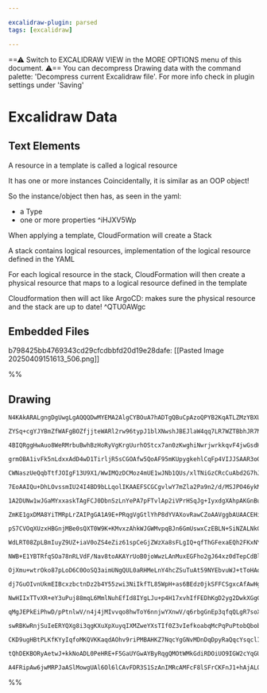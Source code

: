```yaml
---

excalidraw-plugin: parsed
tags: [excalidraw]

---
```

==⚠  Switch to EXCALIDRAW VIEW in the MORE OPTIONS menu of this document. ⚠== You can decompress Drawing data with the command palette: 'Decompress current Excalidraw file'. For more info check in plugin settings under 'Saving'


# Excalidraw Data
## Text Elements
A resource in a template is called a logical resource

It has one or more instances
Coincidentally, it is similar as an OOP object!

So the instance/object then has, as seen in the yaml:
- a Type
- one or more properties ^iHJXV5Wp

When applying a template, CloudFormation will create a Stack

A stack contains logical resources, implementation of the logical resource defined in the YAML

For each logical resource in the stack, CloudFormation will then create a
physical resource that maps to a logical resource defined in the template

Cloudformation then will act like ArgoCD: makes sure the physical resource and the stack
are up to date! ^QTU0AWgc

## Embedded Files
b798425bb4769343cd29cfcdbbfd20d19e28dafe: [[Pasted Image 20250409151613_506.png]]

%%
## Drawing
```compressed-json
N4KAkARALgngDgUwgLgAQQQDwMYEMA2AlgCYBOuA7hADTgQBuCpAzoQPYB2KqATLZMzYBXUtiRoIACyhQ4zZAHoFAc0JRJQgEYA6bGwC2CgF7N6hbEcK4OCtptbErHALRY8RMpWdx8Q1TdIEfARcZgRmBShcZQUebQB2bQAGGjoghH0EDihmbgBtcDBQMBKIEm4ICgBWHjYAVQA2fGUAFWIGwgBxfCqGgEUq0jZ6VJLIWEQKwn1opH5SzG5nAA4e

ZYSq+cgYJYBmZfWAFgBOZfjjteWARl2rw96typJ1blXNwshJBEJlaW4qq7LR7WZTBbhJR7MKBDADWCAAwmx8GxSBVodZmHBcIFsqNSppcNgYcohkIOMREcjURJ0RxMdislA8ZAAGaEfD4ADKsDBEkEHmZEChsIQAHVnpJuHwPkLoWw4dyYLz0Pzyo9Sb8OOFcmgro82FjsGodrqkhCZSThHAAJLEHWoApjSC7UgwACy8WIAHkAEqacwAMVFmDgMJ

4BIQRggHwAuo8WeRMrbuBwhBzHoRyVgKrgUurhOStcx7an0zKwghiNwrjwrkkqvF4jwGsdHowWOwuGhluaxgwmKxOAA5ThibjHBqHQ7NpKHXYZ5gAEXSUEr3BZBDCj00BeIAFFgplsva8nGZUI4MRcKuq7r4lOeEkGmarr0gTKiBwYSm0/hHsiiTXNAN3wLdyyiKAhHtCBEHJTNlEFNlgmTCRNHOZZpyqTRNEOeIW12OdsGIHhjmwFkiOwlliKSY

grmOBA1ivFk5nLdxxAdD4wD1TirljR5sCGOAfw5QoAF95mKUpygkehlCqFp4VIJJSAAR3oOAGiEIcoCSPoABkvQACR2R4JnYiBPxYvtFjQZwSIabQeHePsTVQOyrkSE4zguA4bjuB4ZQoCVuF2NZHi+H4/m7d8+xBZVe1KYV5QRJEUQqABiK4ECyrLBQJIlLTJClUupdBaXpHEmXjdkuR5czVSrSE5ThcViBeNBpT7JKFTqioGsFDVJCLe1uL7A1

CWNaszUeQqbTtfJOIgF13U9X1/WwIMQzDCMoz4mUE1wJNb1QUs/xlTNiGzCRcCuAbd2G7hJNKMypQ+cTywQIDUA8+t6xqKp5xldtBy7b7lmc0pgc7EcODHDqkjwmtXwaQG+0IJcVy+kCwL7HcioPDJGRPM8+wvK8b2re9pyfF833/TNvzQU7/zYQDjuxhBHjgNhMxyBanUdJ0ErGJJOJJsZBbGUKYqdFZljFva+3wUIoERfR9DUG8AAUedxJnfya

7EoAAIQu+DhLOvssmIU24I4BD9bLLqolIKAAEFSCGCgvlwY7mZla2Pa9n2/d/MSJPO46ykMgApAANAA1KpRSE0z4HM1dMCqmUbNQQ4rg2R5XOcXYGk805zkuPz7gaR4grayU0BqOJlmOCcqlWJJbic8Lvl+Jl4eFiA4vYofupSqkMpy7KrPxQliVJclKTSmlyDpLFKsQmrFWVIUkTVcCRVa9reCakUd/q/fGplQaHt1fVDUm00h9m20T0W5aPW9P

1A2DUNw1wJGaMYxxaskTAgFCJ0DbnSzLnYePA7pFTvlAp2iVPrHSqJg+IyxdgXAhpAKGnBuC4SHoQjgMM4aoF2PEWcGFwatnOhjYIFNgKbk5jKPG5ICZHj5mgU8jwybXi+h5B8NMkjIxlpAT8jMUGW1KABOE7M2GmSwAPdAbtUCBEECIMQqBMyoFwKgVc+gfBCL0cwVA7hgjEAMagZEqh3CaPCMIUQCAAA6HAPHWigKgSQoRUCcAQAE0gqB9AoiC

ZmKE1gxDMA8YiTMRpLrZAIPgGA1A9E+PRqgVgGtlYhP8dYVAXovRawCZoAAVggbAUAACEHiPGcjYEYr4ei6RRFhggWwFSqk+PUFkXxoR0n+IrBwVpzSgkwEOvgZAHjnC2JaOnWZAStTBNCeE1AcBBJMCgIQcIA1KAtFURUDRWiXG6P0YY4xpjVzmMsSkystj7HmAIE47Rrj6kcG8QMixgTVlhMCK0qJHTYkcHibDEgjIUlpIybcnJ7JsQGIsYU4p

pS7CVOqXUzxHBGnjMBe0sQXT0W9K+KMvxzAhkWJGWMvpqBJn6GmUswxCzEBLN+SiNZALNkGm2bs3I8ZOBQE5IQIw7FHz8uyAGQ67JXL4OgKot2RBlCgwsggFk2c+zth2e4BVPxlVQANIKPQyTMxMEgf7MapAfiZgIIcrOxzXlnIiaMy5GRrkRIsVYh5hinmONOTo9xWKvlkuWUE9l/ynVApiXE3WiTIUcmhWoWF0x4X5KRaMlFZSiWYoaU0mlkT8

WdLRT08ZpLBmIuyZ9UZ+iaV0oZS4eZiz61spCeGjZWzXa8sFLgIQ+qfThGFexaEQh2FKxNYZPuUVvqOSqOHQoT0yhRxZHpeEQ4AD6hBcIqQpHUAM+hHzKAAJqroDOq566cKiWUFLnZwDRazTqLv8ByVRxGPniFcQEDRwZTjrsFNADQPK90imouihxgT23imfZKy9SoQEyjPXK2556FSXiVNEa8KqMi3hyC+fUr6CnHsfRup9D7JRw3yPD+Y/BDW1

NWB+E1YBTRfqSOa78nRLVdF/Nav8toAKAYrUoB0joWwzLAnMuxEGFho2gJ64xz0dTepCdBlM3hdyqLhNsA5OzcBoRpjsw5RzsVfKcBGf1ZXo2XMwrGyiOG7m4UTfIoCICCJYd9Kmj5nziLph+BmwmPys0UeuazfZua81YxLTiYBhYlFFk6UBYBJYlH/fELYJQQMKxAf+FWasNYyErDrXmvnnZG1to4e2hXSjWxK+bR2ciBAu3dp7Ng3sQih1QZAQ

OjXmu+wtrOko87pLoD6C0OoSQ3aimUNgQUL0aRHMeLnY4hcZSuTuAt59NYEbvuWJ+tToHAq/tQMcG4yQqgXAaACUub6DiAf7lKHuMoR7gkg3CaDU94Oz0gPlBeu4XurwxBvTD1VsO9XIwKJ7Yp9udUSs1BAZGVQUZvsITUUnvp0aNAx5+M1mNv35n2T+q0f4bT/ttQBu0Mv7XAWa6BaNRPXUOBJ4gyDzVoOEWXQ4KN7hnF0yDbTSQGEas0/pjprx

dj7GuOIvnUkmEIBcxzbctnDz2b4Y55zwi3NiIkfTL85WpH+as6BEdz0jkSFFCSgxcAfAwHgrYq5ytVzpPhMiIQxAAwohmDszgqAgocksYEMxhjuTzw+RoqJRJLECtwJEuxbAHEvL9a48leiTEK+Se70ZbAWS4p9bH5x/rUCXTZFqGx1aWkHrdm6PSHyXchJCNgSQUeY/4Adbn4vQSQ8wnt4753rvrydk9zVEtPuQg3NwB4uAkgYCsF9Tn1xzTryh

NwHIIxTTvXR+eY3uPuj88mqL6MmlNuhEfId8IYgLJu+p4H17xvhIfFEDhKgD2yg2DwkXGgGYcJKUiCCTSsfE+19N5n9YDYjSm3h4gyKgBeEvnnkIjUvshQLamohACbv0gvhblbi6knkIh3sflXm7r3pfoPn7qgAHkSEHtklEKHkalEJHlnuvtPjEuktMD4ITCnr3unpnqvlPm8pvqqtvtSiXmXhXlilXqgDXnXjQf/ucrvi0m3lgU7jgT3h7vgX0

qMgJEPkEiPhwD/pPtnlwV/n4j4jMIvvqo8hwToY6nnjwYXnwV/q6rbgGnEp3qfqQLgR7soX3t7tfnYoQHfg/k/i/vPu/tkp/riloX/hvuoeSLiiARwGARAcYeTAgDAeKoKgOlKEPKfhKlKqkv8ColnDqkqheqqqegQjytqoqnqgavxOHiaqQJTm1hACiFajEfgPARUEgc6ubqkmgUYrYZgagEfnIWfngf3qoYQcQTCKQW3mHsanSPXmEXQeEAwUn

swRBKwRnjSuIeERYQXg8i3qgKXuXpXuyqIXMZweYXsTIf0Z3vIefkoabqMcPqPuPtobQbobPgYQvhYsYSvg3hIUElvlYXsfvquIfo4UMa4abvgZ4bfkEr4c/q/rgIEcwMEd/s8fMW8YAVEeQRMTEQCnEU0gkUkfdj2mwH2qwCKtwEOgblImOhOsBtOmJOACTMPObgHquI9IUNAF8JkBekBniAwLshQMbEhovMVJPBIOlCyFKdKfydgCIJVN4hkNy

CKD9ugHBtPLKfKYyIqfoMKQVKKaqdAOhv9riPMBAHKZ7NqcYgGNvMDnDqDpyRaQqcYsqclIRlKGaU6VaUqdDrDnvA6aUF6dkDqT6IjtRsWLRo6VqcGcYl6I/Ojt9NNFGZaTGRkC7pkbkjKp6dGVADqemSkRSfDNmSmbmcYvAfkcqsEGqpqSWTqQHq7EHE1iHOVuaTmTqXuOSI2V1lHNiF7DWc6RkF2cyuZKKfycwAJEiPgHHNWLWEcI+PnMcARLg

tQhDEKBORyAetwJ+kkNoADL0PeHRE+F5GaUYGwAYByRqgQMOtWMkGdiRDOiUO9IGW2cYqGUgsjhAKOWaSSCQEKoWbwAlBAD+cQNyAgEJE3N+ZasQG6GwJdB2bgJoNYoFvrpBSQKqfOsbEiFHKQMoASAABS1jJa8AAbEVEU7lVAACUgofaygaY2IFQOF+FPAuwEIvALF6SzFrF5FVFvWkAQZgq0OcZqeJYVOYCh0CAfaWYlqZW0mAcMRiFX0VJ/ER

A4FRipAw6jwMRPJaASlMowgUAl6Ol6lCAvFDR3S1SzAnIMRcAMFcF8lSFrCKFnJ1+hAjALQZ5+AF5Z6kwfI6Q1SWm/EUE+q+gw52uFkuuSiTlSsKsbs/lblHlPWj54AT5EASEey0mokIAokQAA==
```
%%
